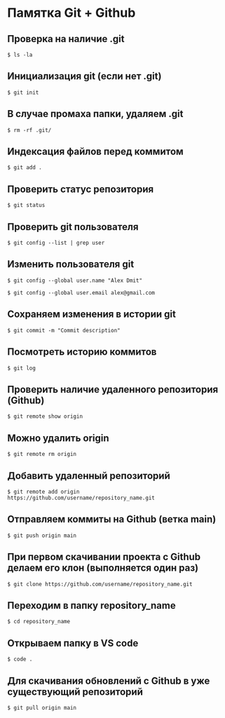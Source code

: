 # Памятка Git + Github

## Проверка на наличие .git

`$ ls -la`

## Инициализация git (если нет .git)

`$ git init`

## В случае промаха папки, удаляем .git

`$ rm -rf .git/`

## Индексация файлов перед коммитом

`$ git add .`

## Проверить статус репозитория

`$ git status`

## Проверить git пользователя

`$ git config --list | grep user`

## Изменить пользователя git

`$ git config --global user.name "Alex Dmit"`

`$ git config --global user.email alex@gmail.com`

## Сохраняем изменения в истории git

`$ git commit -m "Commit description"`

## Посмотреть историю коммитов

`$ git log`

## Проверить наличие удаленного репозитория (Github)

`$ git remote show origin`

## Можно удалить origin

`$ git remote rm origin`

## Добавить удаленный репозиторий

`$ git remote add origin https://github.com/username/repository_name.git`

## Отправляем коммиты на Github (ветка main)

`$ git push origin main`

## При первом скачивании проекта с Github делаем его клон (выполняется один раз)

`$ git clone https://github.com/username/repository_name.git`

## Переходим в папку repository_name

`$ cd repository_name`

## Открываем папку в VS code

`$ code .`

## Для скачивания обновлений с Github в уже существующий репозиторий

`$ git pull origin main`